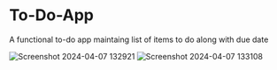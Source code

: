 # To-Do-App
A functional to-do app maintaing list of items to do along with due date

![Screenshot 2024-04-07 132921](https://github.com/kmurali123/To-Do-App/assets/156769493/224d24d0-2421-4d12-9b1e-9de50651f32b)
![Screenshot 2024-04-07 133108](https://github.com/kmurali123/To-Do-App/assets/156769493/d4aa7d0d-eaa9-4e7f-94ec-f01fa1613e5f)
